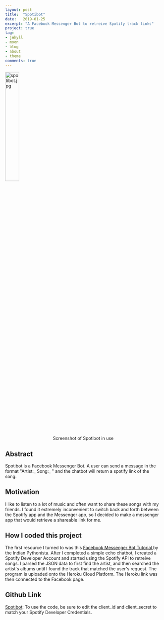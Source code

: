 ```yaml
---
layout: post
title:  "Spotibot"
date:   2019-01-25
excerpt: "A Facebook Messenger Bot to retreive Spotify track links"
project: true
tag:
- jekyll 
- moon
- blog
- about
- theme
comments: true
---
```


<img src="https://github.com/NakuraMino/NakuraMino.github.io/blob/master/projects/spotibot.jpg?raw=true" alt="spotibot.jpg" height="30%">
<center>Screenshot of Spotibot in use</center>
  
## Abstract 

Spotibot is a Facebook Messenger Bot. A user can send a message in the format \"Artist:_ Song:_ " and the chatbot will return a spotify link of the song.  

## Motivation

I like to listen to a lot of music and often want to share these songs with my friends. I found it extremely inconvenient to switch back and forth between the Spotify app and the Messenger app, so I decided to make a messenger app that would retrieve a shareable link for me. 

## How I coded this project

The first resource I turned to was this <a href="https://www.youtube.com/watch?v=uU4pjtcbFeg&list=PLyb_C2HpOQSC4M3lzzrql7DSppTeAxh-x">Facebook Messenger Bot Tutorial </a> by the Indian Pythonista. After I completed a simple echo chatbot, I created a Spotify Developer Account and started using the Spotify API to retreive songs. I parsed the JSON data to first find the artist, and then searched the artist's albums until I found the track that matched the user's request. The program is uploaded onto the Heroku Cloud Platform. The Heroku link was then connected to the Facebook page. 

## Github Link 

<a href="https://github.com/NakuraMino/Spotibot">Spotibot</a>: To use the code, be sure to edit the client_id and client_secret to match your Spotify Developer Credentials. 

